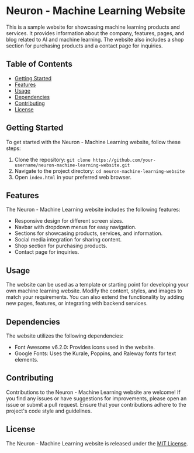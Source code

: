 # Neuron - Machine Learning Website

This is a sample website for showcasing machine learning products and services. It provides information about the company, features, pages, and blog related to AI and machine learning. The website also includes a shop section for purchasing products and a contact page for inquiries.

## Table of Contents

- [Getting Started](#getting-started)
- [Features](#features)
- [Usage](#usage)
- [Dependencies](#dependencies)
- [Contributing](#contributing)
- [License](#license)

## Getting Started

To get started with the Neuron - Machine Learning website, follow these steps:

1. Clone the repository: `git clone https://github.com/your-username/neuron-machine-learning-website.git`
2. Navigate to the project directory: `cd neuron-machine-learning-website`
3. Open `index.html` in your preferred web browser.

## Features

The Neuron - Machine Learning website includes the following features:

- Responsive design for different screen sizes.
- Navbar with dropdown menus for easy navigation.
- Sections for showcasing products, services, and information.
- Social media integration for sharing content.
- Shop section for purchasing products.
- Contact page for inquiries.

## Usage

The website can be used as a template or starting point for developing your own machine learning website. Modify the content, styles, and images to match your requirements. You can also extend the functionality by adding new pages, features, or integrating with backend services.

## Dependencies

The website utilizes the following dependencies:

- Font Awesome v6.2.0: Provides icons used in the website.
- Google Fonts: Uses the Kurale, Poppins, and Raleway fonts for text elements.

## Contributing

Contributions to the Neuron - Machine Learning website are welcome! If you find any issues or have suggestions for improvements, please open an issue or submit a pull request. Ensure that your contributions adhere to the project's code style and guidelines.

## License

The Neuron - Machine Learning website is released under the [MIT License](https://opensource.org/licenses/MIT).

